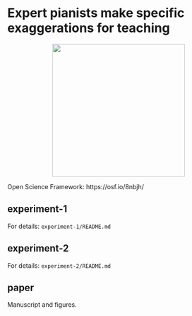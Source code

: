 # Expert pianists make specific exaggerations for teaching

<p align="center">
  <img height="300" src="https://media.giphy.com/media/oqyKi6VA1du8M/giphy.gif">
</p>
Open Science Framework: https://osf.io/8nbjh/

## experiment-1
For details: `experiment-1/README.md`

## experiment-2
For details: `experiment-2/README.md`

## paper
Manuscript and figures.
